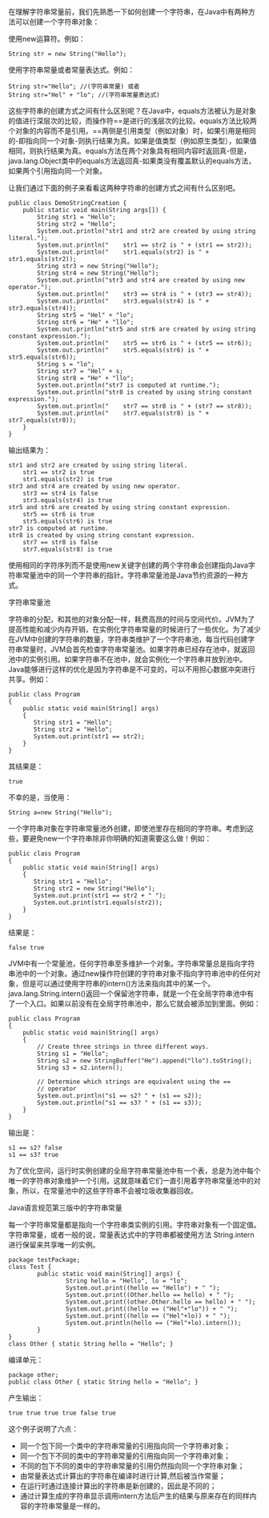 在理解字符串常量前，我们先熟悉一下如何创建一个字符串，在Java中有两种方法可以创建一个字符串对象：

使用new运算符。例如：

```String str = new String("Hello");```

使用字符串常量或者常量表达式。例如：

```
String str="Hello"; //(字符串常量) 或者
String str="Hel" + "lo"; //(字符串常量表达式)
```

这些字符串的创建方式之间有什么区别呢？在Java中，equals方法被认为是对象的值进行深层次的比较，而操作符==是进行的浅层次的比较。equals方法比较两个对象的内容而不是引用。==两侧是引用类型（例如对象）时，如果引用是相同的-即指向同一个对象-则执行结果为真。如果是值类型（例如原生类型），如果值相同，则执行结果为真。equals方法在两个对象具有相同内容时返回真-但是，java.lang.Object类中的equals方法返回真-如果类没有覆盖默认的equals方法，如果两个引用指向同一个对象。

让我们通过下面的例子来看看这两种字符串的创建方式之间有什么区别吧。

```
public class DemoStringCreation {
    public static void main(String args[]) {
        String str1 = "Hello";
        String str2 = "Hello";
        System.out.println("str1 and str2 are created by using string literal.");
        System.out.println("    str1 == str2 is " + (str1 == str2));
        System.out.println("    str1.equals(str2) is " + str1.equals(str2));  
        String str3 = new String("Hello");
        String str4 = new String("Hello");
        System.out.println("str3 and str4 are created by using new operator.");
        System.out.println("    str3 == str4 is " + (str3 == str4));
        System.out.println("    str3.equals(str4) is " + str3.equals(str4));  
        String str5 = "Hel" + "lo";
        String str6 = "He" + "llo";
        System.out.println("str5 and str6 are created by using string constant expression.");
        System.out.println("    str5 == str6 is " + (str5 == str6));
        System.out.println("    str5.equals(str6) is " + str5.equals(str6));  
        String s = "lo";
        String str7 = "Hel" + s;
        String str8 = "He" + "llo";
        System.out.println("str7 is computed at runtime.");
        System.out.println("str8 is created by using string constant expression.");
        System.out.println("    str7 == str8 is " + (str7 == str8));
        System.out.println("    str7.equals(str8) is " + str7.equals(str8));  
    }
}
```
输出结果为：
```
str1 and str2 are created by using string literal.
    str1 == str2 is true
    str1.equals(str2) is true
str3 and str4 are created by using new operator.
    str3 == str4 is false
    str3.equals(str4) is true
str5 and str6 are created by using string constant expression.
    str5 == str6 is true
    str5.equals(str6) is true
str7 is computed at runtime.
str8 is created by using string constant expression.
    str7 == str8 is false
    str7.equals(str8) is true
```
使用相同的字符序列而不是使用new关键字创建的两个字符串会创建指向Java字符串常量池中的同一个字符串的指针。字符串常量池是Java节约资源的一种方式。

字符串常量池

字符串的分配，和其他的对象分配一样，耗费高昂的时间与空间代价。JVM为了提高性能和减少内存开销，在实例化字符串常量的时候进行了一些优化。为了减少在JVM中创建的字符串的数量，字符串类维护了一个字符串池，每当代码创建字符串常量时，JVM会首先检查字符串常量池。如果字符串已经存在池中，就返回池中的实例引用。如果字符串不在池中，就会实例化一个字符串并放到池中。Java能够进行这样的优化是因为字符串是不可变的，可以不用担心数据冲突进行共享。例如：
```
public class Program
{
    public static void main(String[] args)
    {
       String str1 = "Hello";  
       String str2 = "Hello"; 
       System.out.print(str1 == str2);
    }
}
```
其结果是：
```
true
```
不幸的是，当使用：
```
String a=new String("Hello");
```
一个字符串对象在字符串常量池外创建，即使池里存在相同的字符串。考虑到这些，要避免new一个字符串除非你明确的知道需要这么做！例如：
```
public class Program
{
    public static void main(String[] args)
    {
       String str1 = "Hello";  
       String str2 = new String("Hello");
       System.out.print(str1 == str2 + " ");
       System.out.print(str1.equals(str2));
    }
}
```
结果是：
```
false true
```
JVM中有一个常量池，任何字符串至多维护一个对象。字符串常量总是指向字符串池中的一个对象。通过new操作符创建的字符串对象不指向字符串池中的任何对象，但是可以通过使用字符串的intern()方法来指向其中的某一个。java.lang.String.intern()返回一个保留池字符串，就是一个在全局字符串池中有了一个入口。如果以前没有在全局字符串池中，那么它就会被添加到里面。例如：
```
public class Program
{
    public static void main(String[] args)
    {
        // Create three strings in three different ways.
        String s1 = "Hello";
        String s2 = new StringBuffer("He").append("llo").toString();
        String s3 = s2.intern();
 
        // Determine which strings are equivalent using the ==
        // operator
        System.out.println("s1 == s2? " + (s1 == s2));
        System.out.println("s1 == s3? " + (s1 == s3));
    }
}
```
输出是：
```
s1 == s2? false
s1 == s3? true
```
为了优化空间，运行时实例创建的全局字符串常量池中有一个表，总是为池中每个唯一的字符串对象维护一个引用。这就意味着它们一直引用着字符串常量池中的对象，所以，在常量池中的这些字符串不会被垃圾收集器回收。

Java语言规范第三版中的字符串常量

每一个字符串常量都是指向一个字符串类实例的引用。字符串对象有一个固定值。字符串常量，或者一般的说，常量表达式中的字符串都被使用方法 String.intern进行保留来共享唯一的实例。
```
package testPackage;
class Test {
        public static void main(String[] args) {
                String hello = "Hello", lo = "lo";
                System.out.print((hello == "Hello") + " ");
                System.out.print((Other.hello == hello) + " ");
                System.out.print((other.Other.hello == hello) + " ");
                System.out.print((hello == ("Hel"+"lo")) + " ");
                System.out.print((hello == ("Hel"+lo)) + " ");
                System.out.println(hello == ("Hel"+lo).intern());
        }
}
class Other { static String hello = "Hello"; }
```
编译单元：
```
package other;
public class Other { static String hello = "Hello"; }
```
产生输出：
```
true true true true false true
```
这个例子说明了六点：

 * 同一个包下同一个类中的字符串常量的引用指向同一个字符串对象；
 * 同一个包下不同的类中的字符串常量的引用指向同一个字符串对象；
 * 不同的包下不同的类中的字符串常量的引用仍然指向同一个字符串对象；
 * 由常量表达式计算出的字符串在编译时进行计算,然后被当作常量；
 * 在运行时通过连接计算出的字符串是新创建的，因此是不同的；
 * 通过计算生成的字符串显示调用intern方法后产生的结果与原来存在的同样内容的字符串常量是一样的。